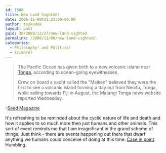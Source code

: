 ```yaml
---
id: 1588
title: New Land Sighted!
date: 2006-11-09T21:23:00+00:00
author: tsykoduk
layout: post
guid: 30/2008/12/27/new-land-sighted
permalink: /2006/11/09/new-land-sighted/
categories:
  - Philosophy! and Politics!
  - Science!
---
```

<blockquote>
The Pacific Ocean has given birth to a new volcanic island near <a href="http://maps.google.com/maps?f=q&#38;hl=en&#38;q=tonga&#38;ie=UTF8&#38;z=7&#38;t=k&#38;om=1">Tonga</a>, according to ocean-going eyewitnesses.


Crew on board a yacht called the "Maiken" believed they were the first to see a volcanic island forming a day out
	from Neiafu, Tonga, while sailing towards Fiji in August, the Matangi Tonga news website reported Wednesday.

</blockquote>




-<a href="http://www.seedmagazine.com/news/2006/11/pacific_ocean_gives_birth_to_n.php">Seed Magazine</a>


It's refreshing to be reminded about the cyclic nature of life and death and how it applies to so much more then just humans and other animals. This sort of event reminds me that I am insignificant in the grand scheme of things. Just think - there are events happening out there that dwarf anything we humans could conceive of doing at this time. <a href="http://antwrp.gsfc.nasa.gov/apod/ap061105.html">Case in point</a>. Humbling.